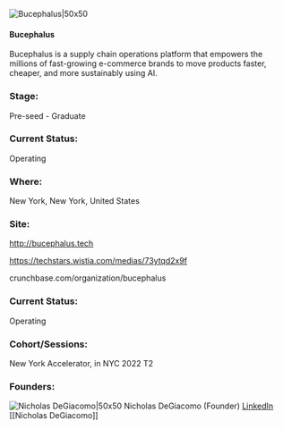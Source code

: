 

![Bucephalus|50x50](https://apimg.techstars.com/connect/images/image_files/6239e632fe8b480009587696/original/BucephalusLogoBackground.png)

#### Bucephalus
Bucephalus is a supply chain operations platform that empowers the millions of fast-growing e-commerce brands to move products faster, cheaper, and more sustainably using AI.

### Stage: 
Pre-seed - Graduate 

### Current Status: 
Operating

### Where:
New York, New York, United States

### Site:
http://bucephalus.tech

https://techstars.wistia.com/medias/73ytqd2x9f

crunchbase.com/organization/bucephalus

### Current Status: 
Operating

### Cohort/Sessions: 
New York Accelerator, in NYC 2022 T2

### Founders: 

![Nicholas DeGiacomo|50x50](https://www.f6s.com/content-resource/profiles/2840735_th2.jpg) Nicholas DeGiacomo (Founder) [LinkedIn](https://linkedin.com/in/nickdegiacomo) [[Nicholas DeGiacomo]]


